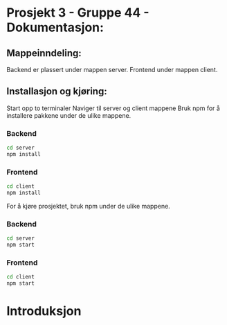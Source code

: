 # Prosjekt 3 - Gruppe 44 - Dokumentasjon:

## Mappeinndeling:
Backend er plassert under mappen server. Frontend under mappen client. 
## Installasjon og kjøring:
Start opp to terminaler
Naviger til server og client mappene
Bruk npm for å installere pakkene under de ulike mappene.
### Backend
```bash
cd server
npm install

```

### Frontend
```bash
cd client
npm install
```

For å kjøre prosjektet, bruk npm under de ulike mappene.

### Backend
```bash
cd server
npm start

```

### Frontend
```bash
cd client
npm start

```

# Introduksjon
